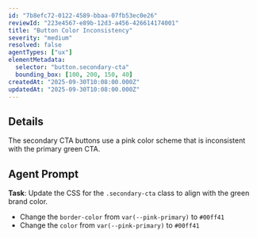 ```yaml
---
id: "7b8efc72-0122-4589-bbaa-07fb53ec0e26"
reviewId: "223e4567-e89b-12d3-a456-426614174001"
title: "Button Color Inconsistency"
severity: "medium"
resolved: false
agentTypes: ["ux"]
elementMetadata:
  selector: "button.secondary-cta"
  bounding_box: [100, 200, 150, 40]
createdAt: "2025-09-30T10:08:00.000Z"
updatedAt: "2025-09-30T10:08:00.000Z"
---
```


## Details

The secondary CTA buttons use a pink color scheme that is inconsistent with the primary green CTA.

## Agent Prompt

**Task**: Update the CSS for the `.secondary-cta` class to align with the green brand color.
- Change the `border-color` from `var(--pink-primary)` to `#00ff41`
- Change the `color` from `var(--pink-primary)` to `#00ff41`
